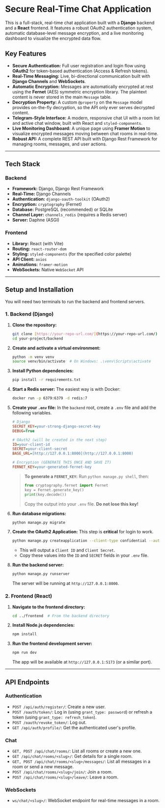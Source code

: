 # Secure Real-Time Chat Application

This is a full-stack, real-time chat application built with a **Django** backend and a **React** frontend. It features a robust OAuth2 authentication system, automatic database-level message encryption, and a live monitoring dashboard to visualize the encrypted data flow.



## Key Features

* **Secure Authentication:** Full user registration and login flow using **OAuth2** for token-based authentication (Access & Refresh tokens).
* **Real-Time Messaging:** Live, bi-directional communication built with **Django Channels** and **WebSockets**.
* **Automatic Encryption:** Messages are automatically encrypted at rest using the **Fernet** (AES) symmetric encryption library. The plaintext content is never stored in the main `Message` table.
* **Decryption Property:** A custom `@property` on the `Message` model provides on-the-fly decryption, so the API only ever serves decrypted content.
* **Telegram-Style Interface:** A modern, responsive chat UI with a room list and active chat window, built with React and `styled-components`.
* **Live Monitoring Dashboard:** A unique page using **Framer Motion** to visualize encrypted messages moving between chat rooms in real-time.
* **Robust API:** A complete REST API built with Django Rest Framework for managing rooms, messages, and user actions.

---

## Tech Stack

### Backend
* **Framework:** Django, Django Rest Framework
* **Real-Time:** Django Channels
* **Authentication:** `django-oauth-toolkit` (OAuth2)
* **Encryption:** `cryptography` (Fernet)
* **Database:** PostgreSQL (recommended) or SQLite
* **Channel Layer:** `channels_redis` (requires a Redis server)
* **Server:** Daphne (ASGI)

### Frontend
* **Library:** React (with Vite)
* **Routing:** `react-router-dom`
* **Styling:** `styled-components` (for the specified color palette)
* **API Client:** `axios`
* **Animations:** `framer-motion`
* **WebSockets:** Native `WebSocket` API

---

## Setup and Installation

You will need two terminals to run the backend and frontend servers.

### 1. Backend (Django)

1.  **Clone the repository:**
    ```bash
    git clone [https://your-repo-url.com/](https://your-repo-url.com/)
    cd your-project/backend
    ```

2.  **Create and activate a virtual environment:**
    ```bash
    python -m venv venv
    source venv/bin/activate  # On Windows: .\venv\Scripts\activate
    ```

3.  **Install Python dependencies:**
    ```bash
    pip install -r requirements.txt
    ```

4.  **Start a Redis server:**
    The easiest way is with Docker:
    ```bash
    docker run -p 6379:6379 -d redis:7
    ```

5.  **Create your `.env` file:**
    In the `backend` root, create a `.env` file and add the following variables.

    ```ini
    # Django
    SECRET_KEY=your-strong-django-secret-key
    DEBUG=True
    
    # OAuth2 (will be created in the next step)
    ID=your-client-id
    SECRET=your-client-secret
    BASE_URL=[http://127.0.0.1:8000](http://127.0.0.1:8000)
    
    # Encryption (GENERATE THIS ONCE AND SAVE IT)
    FERNET_KEY=your-generated-fernet-key
    ```
    > **To generate a `FERNET_KEY`:**
    > Run `python manage.py shell`, then:
    > ```python
    > from cryptography.fernet import Fernet
    > key = Fernet.generate_key()
    > print(key.decode())
    > ```
    > Copy the output into your `.env` file. **Do not lose this key!**

6.  **Run database migrations:**
    ```bash
    python manage.py migrate
    ```

7.  **Create the OAuth2 Application:**
    This step is **critical** for login to work.
    ```bash
    python manage.py createapplication --client-type confidential --authorization-grant-type password --name "ChatApp"
    ```
    * This will output a `Client ID` and `Client Secret`.
    * Copy these values into the `ID` and `SECRET` fields in your `.env` file.

8.  **Run the backend server:**
    ```bash
    python manage.py runserver
    ```
    The server will be running at `http://127.0.0.1:8000`.

### 2. Frontend (React)

1.  **Navigate to the frontend directory:**
    ```bash
    cd ../frontend  # From the backend directory
    ```

2.  **Install Node.js dependencies:**
    ```bash
    npm install
    ```

3.  **Run the frontend development server:**
    ```bash
    npm run dev
    ```
    The app will be available at `http://127.0.0.1:5173` (or a similar port).

---

## API Endpoints

### Authentication
* `POST /api/auth/register/`: Create a new user.
* `POST /oauth/token/`: Log in (using `grant_type: password`) or refresh a token (using `grant_type: refresh_token`).
* `POST /oauth/revoke_token/`: Log out.
* `GET /api/auth/profile/`: Get the authenticated user's profile.

### Chat
* `GET, POST /api/chat/rooms/`: List all rooms or create a new one.
* `GET /api/chat/rooms/<slug>/`: Get details for a single room.
* `GET, POST /api/chat/rooms/<slug>/messages/`: List all messages in a room or send a new message.
* `POST /api/chat/rooms/<slug>/join/`: Join a room.
* `POST /api/chat/rooms/<slug>/leave/`: Leave a room.

### WebSockets
* `ws/chat/<slug>/`: WebSocket endpoint for real-time messages in a room.

